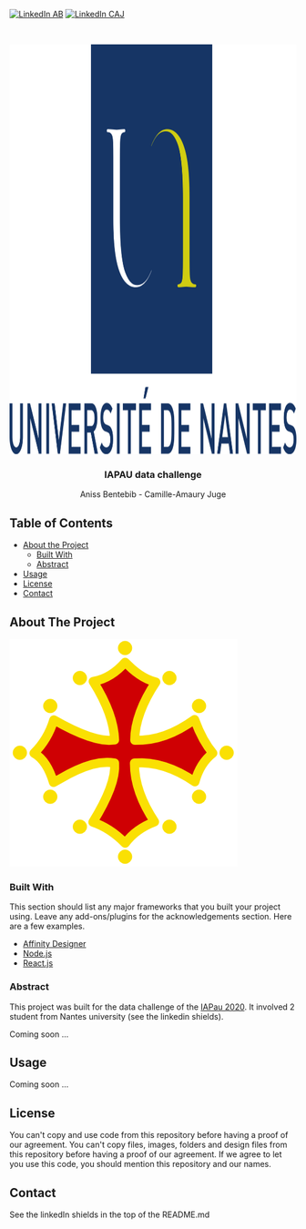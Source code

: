 <!-- PROJECT SHIELDS -->
[![LinkedIn AB][linkedin-shield]][linkedin-url-1]
[![LinkedIn CAJ][linkedin-shield]][linkedin-url-2]



<!-- PROJECT LOGO -->
<br />
<p align="center">
  <a href="https://github.com/camilleAmaury/IAPAU.git">
    <img src="images/logo.png" alt="Logo" width="1280" height="720">
  </a>

  <h3 align="center">IAPAU data challenge</h3>

  <p align="center">
    Aniss Bentebib - Camille-Amaury Juge
  </p>
</p>



<!-- TABLE OF CONTENTS -->
## Table of Contents <a name="head-page"></a>

* [About the Project](#about-the-project)
  * [Built With](#built-with)
  * [Abstract](#abstract)
* [Usage](#usage)
* [License](#license)
* [Contact](#contact)



<!-- ABOUT THE PROJECT -->
## About The Project

[![Occitan][product-screenshot]]()

### Built With

This section should list any major frameworks that you built your project using. Leave any add-ons/plugins for the acknowledgements section. Here are a few examples.
* [Affinity Designer](https://affinity.serif.com/fr/designer/)
* [Node.js](https://nodejs.org/en/)
* [React.js](https://fr.reactjs.org/)

### Abstract

This project was built for the data challenge of the [IAPau 2020](http://iapau.fr/). It involved 2 student from Nantes university (see the linkedin shields).

Coming soon ...

<!-- USAGE EXAMPLES -->
## Usage

Coming soon ...


<!-- LICENSE -->
## License

You can't copy and use code from this repository before having a proof of our agreement.
You can't copy files, images, folders and design files from this repository before having a proof of our agreement.
If we agree to let you use this code, you should mention this repository and our names.


<!-- CONTACT -->
## Contact

See the linkedIn shields in the top of the README.md


<!-- MARKDOWN LINKS & IMAGES -->
[linkedin-shield]: https://img.shields.io/badge/-LinkedIn-black.svg?style=flat-square&logo=linkedin&colorB=555
[linkedin-url-1]: https://www.linkedin.com/in/aniss-bentebib-a449a8155/
[linkedin-url-2]: https://www.linkedin.com/in/camille-amaury-juge/
[product-screenshot]: images/croixoccitane.png
